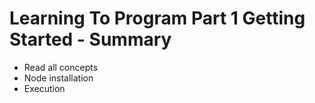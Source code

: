# Learning To Program Part 1 Getting Started - Summary

- Read all concepts
- Node installation
- Execution